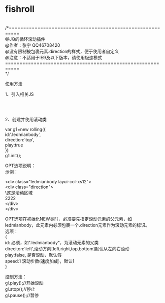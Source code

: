 # fishroll
<br/>
/*==========================================================<br/>
@JQ的循环滚动插件<br/>
@作者：张宇 QQ46708420 <br/>
@没有限制被包裹元素.direction的样式，便于使用者自定义<br/>
@注意：不适用于IE9及以下版本，请使用极速模式<br/>                                                    
===========================================================<br/>
*/<br/>

使用方法<br/>

1、引入相关JS<br/>
<script src="jquery-3.5.1.min.js"></script><br/>
<script src="fishroll.js"></script><br/>

2、创建并使用滚动类<br/>

var g1=new rolling({<br/>
		id:'.ledmianbody',<br/>
		direction:'top',<br/>
		play:true<br/>
	})<br/>
	g1.init();<br/>
  
OPT选项说明：<br/>
示例：<br/>

\<div class="ledmianbody layui-col-xs12"><br/>
	\<div class="direction"><br/>
		\这是滚动区域<br/>2222<br/>
	\</div><br/>
\</div><br/>

 OPT选项在初始化NEW类时，必须要先指定滚动元素的父元素，如ledmianbody，此元素内必须包裹一个.direction元素作为滚动元素的标识。<br/>
 选项：<br/>
 {<br/>
  id: 必须，如".ledmianbody"，为滚动元素的父类<br/>
  direciton:'left',滚动方向[left,right,top,bottom]默认从左向右滚动<br/>
  play:false, 是否滚动，默认假<br/>
  speed:1   滚动步数(速度加成)，默认1<br/>
 }<br/>
 
 控制方法：<br/>
 gl.play();//开始滚动<br/>
 gl.stop();//停止<br/>
 gl.pause();//暂停<br/>
 
 

